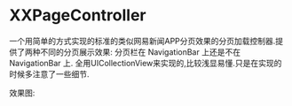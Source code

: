 # XXPageController
一个用简单的方式实现的标准的类似网易新闻APP分页效果的分页加载控制器.提供了两种不同的分页展示效果:
分页栏在 NavigationBar 上还是不在 NavigationBar 上.
全用UICollectionView来实现的,比较浅显易懂.只是在实现的时候多注意了一些细节.

效果图:
